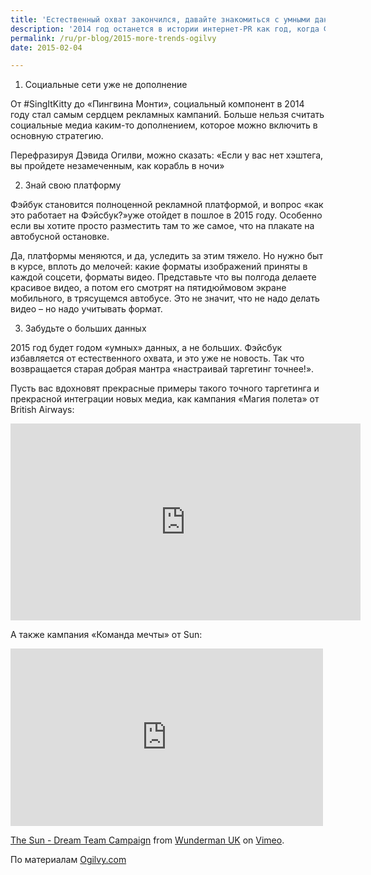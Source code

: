 ```yaml
---
title: 'Естественный охват закончился, давайте знакомиться с умными данными'
description: '2014 год останется в истории интернет-PR как год, когда Фэйсбук сказал «нет» попыткам брендов и агентств использовать эту платформу для бесплатной рекламы. 1. Социальные сети уже не дополнение'
permalink: /ru/pr-blog/2015-more-trends-ogilvy
date: 2015-02-04

---
```


1. Социальные сети уже не дополнение

От #SingItKitty до «Пингвина Монти», социальный компонент в 2014 году стал самым сердцем рекламных кампаний. Больше нельзя считать социальные медиа каким-то дополнением, которое можно включить в основную стратегию.

Перефразируя Дэвида Огилви, можно сказать: «Если у вас нет хэштега, вы пройдете незамеченным, как корабль в ночи»

2. Знай свою платформу

Фэйбук становится полноценной рекламной платформой, и вопрос «как это работает на Фэйсбук?»уже отойдет в пошлое в 2015 году. Особенно если вы хотите просто разместить там то же самое, что на плакате на автобусной остановке.

Да, платформы меняются, и да,  уследить за этим тяжело. Но нужно быт в курсе, вплоть до мелочей: какие форматы изображений приняты в каждой соцсети, форматы видео. Представьте что вы полгода делаете красивое видео, а потом его смотрят на пятидюймовом экране мобильного, в трясущемся автобусе. Это не значит, что не надо делать видео – но надо учитывать формат.

3. Забудьте о больших данных

2015 год будет годом «умных» данных, а не больших. Фэйсбук избавляется от естественного охвата, и это уже не новость. Так что возвращается старая добрая мантра «настраивай таргетинг точнее!».

Пусть вас вдохновят прекрасные примеры такого точного таргетинга и прекрасной интеграции новых медиа, как кампания «Магия полета» от British Airways:

<iframe width="560" height="315" src="https://www.youtube.com/embed/ph7e_nJJJII" frameborder="0" allowfullscreen></iframe>

А также кампания «Команда мечты» от Sun:

<iframe src="https://player.vimeo.com/video/112178750" width="500" height="284" frameborder="0" webkitallowfullscreen mozallowfullscreen allowfullscreen></iframe> <p><a href="http://vimeo.com/112178750">The Sun - Dream Team Campaign</a> from <a href="http://vimeo.com/user32069735">Wunderman UK</a> on <a href="https://vimeo.com">Vimeo</a>.</p>

По материалам <a href="http://sellorelse.ogilvy.com/2015/01/14/organic-reach-smart-data/">Ogilvy.com</a>

